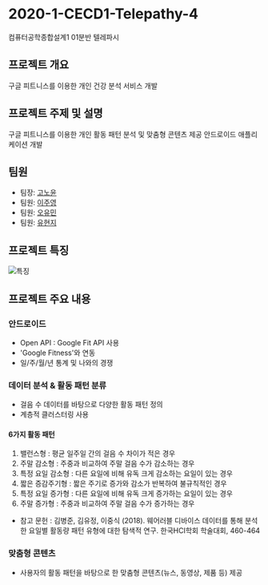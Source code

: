 # 2020-1-CECD1-Telepathy-4
컴퓨터공학종합설계1 01분반 텔레파시

## 프로젝트 개요
구글 피트니스를 이용한 개인 건강 분석 서비스 개발

## 프로젝트 주제 및 설명
구글 피트니스를 이용한 개인 활동 패턴 분석 및 맞춤형 콘텐츠 제공 안드로이드 애플리케이션 개발

## 팀원
- 팀장: [고노윤](https://github.com/nohyoonko)
- 팀원: [이주영](https://github.com/1122jinny)
- 팀원: [오유민](https://github.com/ym-o)
- 팀원: [유현지](https://github.com/LUV2KUIT)

## 프로젝트 특징
![특징](https://user-images.githubusercontent.com/55729131/95025816-871cc400-06c7-11eb-83a9-8a1656866047.JPG)

## 프로젝트 주요 내용
### 안드로이드
- Open API : Google Fit API 사용
- 'Google Fitness'와 연동
- 일/주/월/년 통계 및 나와의 경쟁
### 데이터 분석 & 활동 패턴 분류
- 걸음 수 데이터를 바탕으로 다양한 활동 패턴 정의
- 계층적 클러스터링 사용
#### 6가지 활동 패턴
1. 밸런스형 : 평균 일주일 간의 걸음 수 차이가 적은 경우
2. 주말 감소형 : 주중과 비교하여 주말 걸음 수가 감소하는 경우
3. 특정 요일 감소형 : 다른 요일에 비해 유독 크게 감소하는 요일이 있는 경우
4. 짧은 증감주기형 : 짧은 주기로 증가와 감소가 반복하여 불규칙적인 경우
5. 특정 요일 증가형 : 다른 요일에 비해 유독 크게 증가하는 요일이 있는 경우
6. 주말 증가형 : 주중과 비교하여 주말 걸음 수가 증가하는 경우
- 참고 문헌 : 김병준, 김유정, 이중식 (2018). 웨어러블 디바이스 데이터를 통해 분석한 요일별 활동량 패턴 유형에 대한 탐색적 연구. 한국HCI학회 학술대회, 460-464
### 맞춤형 콘텐츠
- 사용자의 활동 패턴을 바탕으로 한 맞춤형 콘텐츠(뉴스, 동영상, 제품 등) 제공
